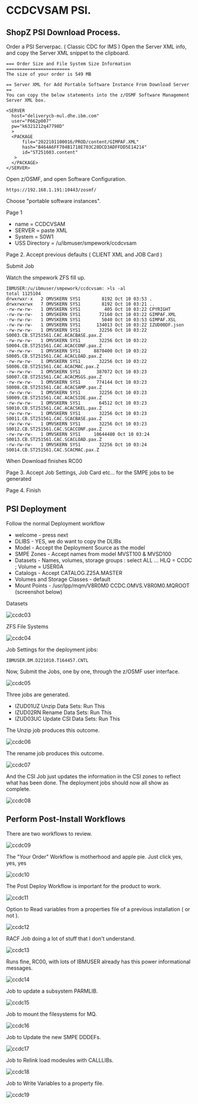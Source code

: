 # CCDCVSAM PSI.


## ShopZ PSI Download Process.

Order a PSI Serverpac. ( Classic CDC for IMS )
Open the Server XML info, and copy the Server XML snippet to the clipboard.

```
=== Order Size and File System Size Information ========================
The size of your order is 549 MB                                        
                                                                        
== Server XML for Add Portable Software Instance From Download Server ==
You can copy the below statements into the z/OSMF Software Management   
Server XML box.                                                         
                                                                        
<SERVER                                                                 
  host="deliverycb-mul.dhe.ibm.com"                                     
  user="P662p007"                                                       
  pw="k6321212q47798D"                                                  
  >                                                                     
  <PACKAGE                                                              
      file="2022101100016/PROD/content/GIMPAF.XML"                      
      hash="B464A6FF704B1718E703C28DCD3ADFFDD5E14214"                   
      id="ST251603.content"                                             
   >                                                                    
  </PACKAGE>                                                            
</SERVER>          
```

Open z/OSMF, and open Software Configuration.

```
https://192.168.1.191:10443/zosmf/ 
```

Choose "portable software instances".

Page 1
* name = CCDCVSAM 
* SERVER = paste XML
* System = S0W1
* USS Directory = /u/ibmuser/smpework/ccdcvsam

Page 2. Accept previous defaults ( CLIENT XML and JOB Card ) 

Submit Job

Watch the smpework ZFS fill up.

```
IBMUSER:/u/ibmuser/smpework/ccdcvsam: >ls -al
total 1125104
drwxrwxr-x   2 OMVSKERN SYS1        8192 Oct 10 03:53 .
drwxrwxrwx   7 OMVSKERN SYS1        8192 Oct 10 03:21 ..
-rw-rw-rw-   1 OMVSKERN SYS1         405 Oct 10 03:22 CPYRIGHT
-rw-rw-rw-   1 OMVSKERN SYS1       72160 Oct 10 03:22 GIMPAF.XML
-rw-rw-rw-   1 OMVSKERN SYS1        5040 Oct 10 03:53 GIMPAF.XSL
-rw-rw-rw-   1 OMVSKERN SYS1      134013 Oct 10 03:22 IZUD00DF.json
-rw-rw-rw-   1 OMVSKERN SYS1       32256 Oct 10 03:22 S0003.CB.ST251561.CAC.ACACBASE.pax.Z
-rw-rw-rw-   1 OMVSKERN SYS1       32256 Oct 10 03:22 S0004.CB.ST251561.CAC.ACACCONF.pax.Z
-rw-rw-rw-   1 OMVSKERN SYS1     8870400 Oct 10 03:22 S0005.CB.ST251561.CAC.ACACLOAD.pax.Z
-rw-rw-rw-   1 OMVSKERN SYS1       32256 Oct 10 03:22 S0006.CB.ST251561.CAC.ACACMAC.pax.Z
-rw-rw-rw-   1 OMVSKERN SYS1      387072 Oct 10 03:23 S0007.CB.ST251561.CAC.ACACMSGS.pax.Z
-rw-rw-rw-   1 OMVSKERN SYS1      774144 Oct 10 03:23 S0008.CB.ST251561.CAC.ACACSAMP.pax.Z
-rw-rw-rw-   1 OMVSKERN SYS1       32256 Oct 10 03:23 S0009.CB.ST251561.CAC.ACACSIDE.pax.Z
-rw-rw-rw-   1 OMVSKERN SYS1       64512 Oct 10 03:23 S0010.CB.ST251561.CAC.ACACSKEL.pax.Z
-rw-rw-rw-   1 OMVSKERN SYS1       32256 Oct 10 03:23 S0011.CB.ST251561.CAC.SCACBASE.pax.Z
-rw-rw-rw-   1 OMVSKERN SYS1       32256 Oct 10 03:23 S0012.CB.ST251561.CAC.SCACCONF.pax.Z
-rw-rw-rw-   1 OMVSKERN SYS1     10644480 Oct 10 03:24 S0013.CB.ST251561.CAC.SCACLOAD.pax.Z
-rw-rw-rw-   1 OMVSKERN SYS1       32256 Oct 10 03:24 S0014.CB.ST251561.CAC.SCACMAC.pax.Z
```

When Download finishes RC00

Page 3. Accept Job Settings, Job Card etc... for the SMPE jobs to be generated

Page 4. Finish

## PSI Deployment

Follow the normal Deployment workflow
  
* welcome - press next
* DLIBS - YES, we do want to copy the DLIBs
* Model - Accept the Deployment Source as the model
* SMPE Zones - Accept names from model MVST100 & MVSD100
* Datasets - Names, volumes, storage groups : select ALL ... HLQ = CCDC ; Volume = USER0A
* Catalogs - Accept CATALOG.Z25A.MASTER
* Volumes and Storage Classes - default
* Mount Points - /usr/lpp/mqm/V8R0M0	CCDC.OMVS.V8R0M0.MQROOT  (screenshot below)

Datasets

![ccdc03](images/ccdc03.JPG) 

ZFS File Systems

![ccdc04](images/ccdc04.JPG)


Job Settings for the deployment jobs:

```
IBMUSER.DM.D221010.T164457.CNTL
```

Now, Submit the Jobs, one by one, through the z/OSMF user interface.

![ccdc05](images/ccdc05.JPG)

Three jobs are generated.
* IZUD01UZ	Unzip Data Sets: Run This
* IZUD02RN	Rename Data Sets: Run This
* IZUD03UC	Update CSI Data Sets: Run This  

The Unzip job produces this outcome.

![ccdc06](images/ccdc06.JPG)

The rename job produces this outcome.

![ccdc07](images/ccdc07.JPG)

And the CSI Job just updates the information in the CSI zones to reflect what has been done.
The deployment jobs should now all show as complete.

![ccdc08](images/ccdc08.JPG)


## Perform Post-Install Workflows

There are two workflows to review.

![ccdc09](images/ccdc09.JPG)


The "Your Order" Workflow is motherhood and apple pie. Just click yes, yes, yes


![ccdc10](images/ccdc10.JPG)

The Post Deploy Workflow is important for the product to work.

![ccdc11](images/ccdc11.JPG)

Option to Read variables from a properties file of a previous installation ( or not ).

![ccdc12](images/ccdc12.JPG)

RACF Job doing a lot of stuff that I don't understand.

![ccdc13](images/ccdc13.JPG)

Runs fine, RC00, with lots of IBMUSER already has this power informational messages.

![ccdc14](images/ccdc14.JPG)

Job to update a subsystem PARMLIB.

![ccdc15](images/ccdc15.JPG) 

Job to mount the filesystems for MQ.

![ccdc16](images/ccdc16.JPG)

Job to Update the new SMPE DDDEFs.

![ccdc17](images/ccdc17.JPG)

Job to Relink load modeules with CALLLIBs.

![ccdc18](images/ccdc18.JPG)

Job to Write Variables to a property file.

![ccdc19](images/ccdc19.JPG)




